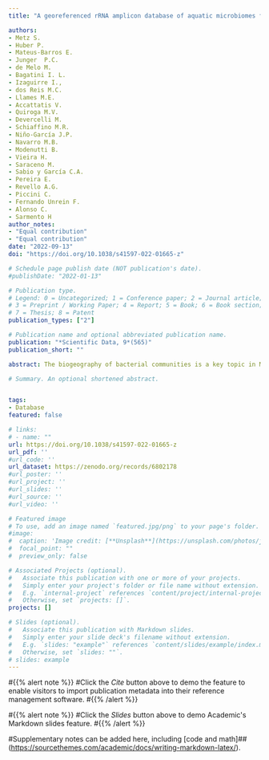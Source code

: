 ```yaml
---
title: "A georeferenced rRNA amplicon database of aquatic microbiomes from South america"

authors:
- Metz S.
- Huber P.
- Mateus-Barros E.
- Junger  P.C.
- de Melo M.
- Bagatini I. L.
- Izaguirre I., 
- dos Reis M.C.
- Llames M.E. 
- Accattatis V.
- Quiroga M.V. 
- Devercelli M. 
- Schiaffino M.R. 
- Niño-García J.P. 
- Navarro M.B.
- Modenutti B.
- Vieira H.
- Saraceno M.
- Sabio y García C.A.
- Pereira E.
- Revello A.G. 
- Piccini C. 
- Fernando Unrein F. 
- Alonso C. 
- Sarmento H
author_notes:
- "Equal contribution"
- "Equal contribution"
date: "2022-09-13"
doi: "https://doi.org/10.1038/s41597-022-01665-z"

# Schedule page publish date (NOT publication's date).
#publishDate: "2022-01-13"

# Publication type.
# Legend: 0 = Uncategorized; 1 = Conference paper; 2 = Journal article;
# 3 = Preprint / Working Paper; 4 = Report; 5 = Book; 6 = Book section;
# 7 = Thesis; 8 = Patent
publication_types: ["2"]

# Publication name and optional abbreviated publication name.
publication: "*Scientific Data, 9*(565)"
publication_short: ""

abstract: The biogeography of bacterial communities is a key topic in Microbial Ecology. Regarding continental water, most studies are carried out in the northern hemisphere, leaving a gap on microorganism’s diversity patterns on a global scale. South America harbours approximately one third of the world’s total freshwater resources, and is one of these understudied regions. To fill this gap, we compiled 16S rRNA amplicon sequencing data of microbial communities across South America continental water ecosystems, presenting the first database µSudAqua[db]. The database contains over 866 georeferenced samples from 9 different ecoregions with contextual environmental information. For its integration and validation we constructed a curated database (µSudAqua[db.sp]) using samples sequenced by Illumina MiSeq platform with commonly used prokaryote universal primers. This comprised ~60% of the total georeferenced samples of the µSudAqua[db]. This compilation was carried out in the scope of the µSudAqua collaborative network and represents one of the most complete databases of continental water microbial communities from South America.

# Summary. An optional shortened abstract.


tags:
- Database
featured: false

# links:
# - name: ""
url: https://doi.org/10.1038/s41597-022-01665-z
url_pdf: ''
#url_code: ''
url_dataset: https://zenodo.org/records/6802178
#url_poster: ''
#url_project: ''
#url_slides: ''
#url_source: ''
#url_video: ''

# Featured image
# To use, add an image named `featured.jpg/png` to your page's folder. 
#image:
#  caption: 'Image credit: [**Unsplash**](https://unsplash.com/photos/jdD8gXaTZsc)'
#  focal_point: ""
#  preview_only: false

# Associated Projects (optional).
#   Associate this publication with one or more of your projects.
#   Simply enter your project's folder or file name without extension.
#   E.g. `internal-project` references `content/project/internal-project/index.md`.
#   Otherwise, set `projects: []`.
projects: []

# Slides (optional).
#   Associate this publication with Markdown slides.
#   Simply enter your slide deck's filename without extension.
#   E.g. `slides: "example"` references `content/slides/example/index.md`.
#   Otherwise, set `slides: ""`.
# slides: example
---
```


#{{% alert note %}}
#Click the *Cite* button above to demo the feature to enable visitors to import publication metadata into their reference management software.
#{{% /alert %}}

#{{% alert note %}}
#Click the *Slides* button above to demo Academic's Markdown slides feature.
#{{% /alert %}}

#Supplementary notes can be added here, including [code and math]##(https://sourcethemes.com/academic/docs/writing-markdown-latex/).
